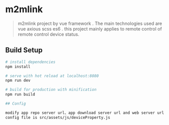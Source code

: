 # m2mlink

> m2mlink project by vue framework . The main technologies used are vue axious scss es6 . 
this project mainly applies to remote control of remote control device status.

## Build Setup

``` bash
# install dependencies
npm install

# serve with hot reload at localhost:8080
npm run dev

# build for production with minification
npm run build

## Config

modify app repo server url、app download server url and web server url 
config file is src/assets/js/deviceProperty.js  

